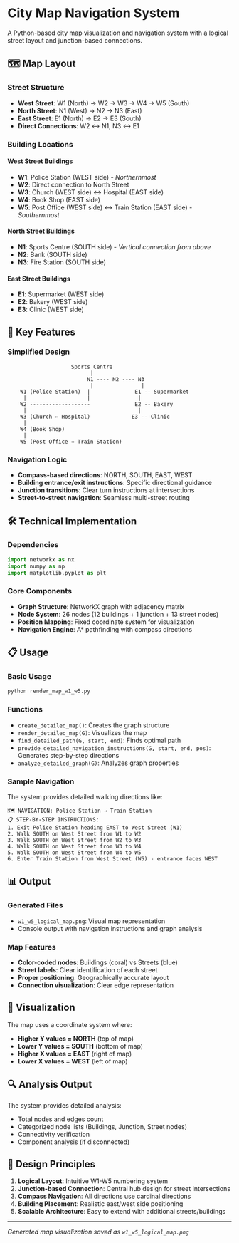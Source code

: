 # City Map Navigation System

A Python-based city map visualization and navigation system with a logical street layout and junction-based connections.

## 🗺️ Map Layout

### Street Structure

- **West Street**: W1 (North) → W2 → W3 → W4 → W5 (South)
- **North Street**: N1 (West) → N2 → N3 (East)
- **East Street**: E1 (North) → E2 → E3 (South)
- **Direct Connections**: W2 ↔ N1, N3 ↔ E1

### Building Locations

#### West Street Buildings

- **W1**: Police Station (WEST side) - *Northernmost*
- **W2**: Direct connection to North Street
- **W3**: Church (WEST side) ↔ Hospital (EAST side)
- **W4**: Book Shop (EAST side)
- **W5**: Post Office (WEST side) ↔ Train Station (EAST side) - *Southernmost*

#### North Street Buildings  

- **N1**: Sports Centre (SOUTH side) - *Vertical connection from above*
- **N2**: Bank (SOUTH side)
- **N3**: Fire Station (SOUTH side)

#### East Street Buildings

- **E1**: Supermarket (WEST side)
- **E2**: Bakery (WEST side)
- **E3**: Clinic (WEST side)

## 🎯 Key Features

### Simplified Design

```
                    Sports Centre
                          |
                         N1 ---- N2 ---- N3
                          |               |
    W1 (Police Station)  |              E1 -- Supermarket
     |                   |               |
    W2 -------------------              E2 -- Bakery
     |                                   |
    W3 (Church ↔ Hospital)             E3 -- Clinic
     |
    W4 (Book Shop)
     |
    W5 (Post Office ↔ Train Station)
```

### Navigation Logic

- **Compass-based directions**: NORTH, SOUTH, EAST, WEST
- **Building entrance/exit instructions**: Specific directional guidance
- **Junction transitions**: Clear turn instructions at intersections
- **Street-to-street navigation**: Seamless multi-street routing

## 🛠️ Technical Implementation

### Dependencies

```python
import networkx as nx
import numpy as np
import matplotlib.pyplot as plt
```

### Core Components

- **Graph Structure**: NetworkX graph with adjacency matrix
- **Node System**: 26 nodes (12 buildings + 1 junction + 13 street nodes)
- **Position Mapping**: Fixed coordinate system for visualization
- **Navigation Engine**: A* pathfinding with compass directions

## 📋 Usage

### Basic Usage

```python
python render_map_w1_w5.py
```

### Functions

- `create_detailed_map()`: Creates the graph structure
- `render_detailed_map(G)`: Visualizes the map
- `find_detailed_path(G, start, end)`: Finds optimal path
- `provide_detailed_navigation_instructions(G, start, end, pos)`: Generates step-by-step directions
- `analyze_detailed_graph(G)`: Analyzes graph properties

### Sample Navigation

The system provides detailed walking directions like:

```
🗺️ NAVIGATION: Police Station → Train Station
📋 STEP-BY-STEP INSTRUCTIONS:
1. Exit Police Station heading EAST to West Street (W1)
2. Walk SOUTH on West Street from W1 to W2
3. Walk SOUTH on West Street from W2 to W3
4. Walk SOUTH on West Street from W3 to W4
5. Walk SOUTH on West Street from W4 to W5
6. Enter Train Station from West Street (W5) - entrance faces WEST
```

## 📊 Output

### Generated Files

- `w1_w5_logical_map.png`: Visual map representation
- Console output with navigation instructions and graph analysis

### Map Features

- **Color-coded nodes**: Buildings (coral) vs Streets (blue)
- **Street labels**: Clear identification of each street
- **Proper positioning**: Geographically accurate layout
- **Connection visualization**: Clear edge representation

## 🎨 Visualization

The map uses a coordinate system where:

- **Higher Y values = NORTH** (top of map)
- **Lower Y values = SOUTH** (bottom of map)
- **Higher X values = EAST** (right of map)
- **Lower X values = WEST** (left of map)

## 🔍 Analysis Output

The system provides detailed analysis:

- Total nodes and edges count
- Categorized node lists (Buildings, Junction, Street nodes)
- Connectivity verification
- Component analysis (if disconnected)

## 🎯 Design Principles

1. **Logical Layout**: Intuitive W1-W5 numbering system
2. **Junction-based Connection**: Central hub design for street intersections
3. **Compass Navigation**: All directions use cardinal directions
4. **Building Placement**: Realistic east/west side positioning
5. **Scalable Architecture**: Easy to extend with additional streets/buildings

---

*Generated map visualization saved as `w1_w5_logical_map.png`*
